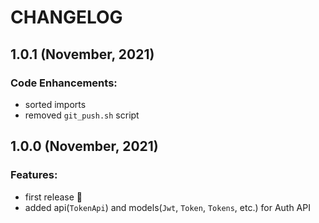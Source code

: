 # CHANGELOG

## 1.0.1 (November, 2021)

### Code Enhancements:

* sorted imports
* removed `git_push.sh` script

## 1.0.0 (November, 2021)

### Features:

* first release 🎉
* added api(`TokenApi`) and models(`Jwt`, `Token`, `Tokens`, etc.) for Auth API
